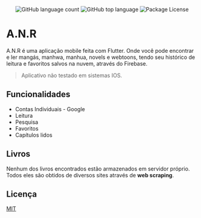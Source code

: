<p align="center">
  <img alt="GitHub language count" src="https://img.shields.io/github/languages/count/AlexBorgesDev/anr.svg" />
  <img alt="GitHub top language" src="https://img.shields.io/github/languages/top/AlexBorgesDev/anr.svg" />
  <img alt="Package License" src="https://img.shields.io/github/license/AlexBorgesDev/anr.svg" />
</p>

# A.N.R

A.N.R é uma aplicação mobile feita com Flutter. Onde você pode encontrar e ler mangás, manhwa, manhua, novels e webtoons, tendo seu histórico de leitura e favoritos salvos na nuvem, através do Firebase.

> Aplicativo não testado em sistemas IOS.

## Funcionalidades

- Contas Individuais - Google
- Leitura
- Pesquisa
- Favoritos
- Capítulos lidos

## Livros

Nenhum dos livros encontrados estão armazenados em servidor próprio. Todos eles são obtidos de diversos sites através de **web scraping**.

## Licença

[MIT](./LICENSE)
